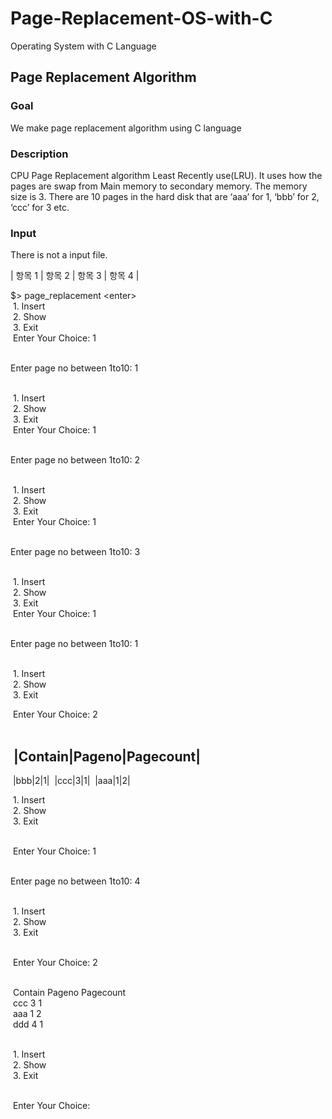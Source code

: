 # Page-Replacement-OS-with-C
Operating System with C Language

**<h2>Page Replacement Algorithm</h2>**
<h3>Goal</h3>
We make page replacement algorithm using C language<br>
<h3>Description</h3>
CPU Page Replacement algorithm Least Recently use(LRU). It uses how the pages are swap from
Main memory to secondary memory. The memory size is 3. There are 10 pages in the hard disk
that are ‘aaa’ for 1, ‘bbb’ for 2, ‘ccc’ for 3 etc.
<h3>Input</h3>
There is not a input file.<br>


| 항목 1 | 항목 2 | 항목 3 | 항목 4 |

$&gt; page_replacement &lt;enter&gt;<br>
 1. Insert<br>
 2. Show<br>
 3. Exit<br>
 Enter Your Choice: 1<br><br>

Enter page no between 1to10: 1<br><br>

 1. Insert<br>
 2. Show<br>
 3. Exit<br>
 Enter Your Choice: 1<br><br>

Enter page no between 1to10: 2<br><br>

 1. Insert<br>
 2. Show<br>
 3. Exit<br>
 Enter Your Choice: 1<br><br>

Enter page no between 1to10: 3<br><br>

 1. Insert<br>
 2. Show<br>
 3. Exit<br>
 Enter Your Choice: 1<br><br>

Enter page no between 1to10: 1<br><br>

 1. Insert<br>
 2. Show<br>
 3. Exit<br>

 Enter Your Choice: 2<br><br>

 |Contain|Pageno|Pagecount|
 -----------------------
 |bbb|2|1|
 |ccc|3|1|
 |aaa|1|2|

 1. Insert<br>
 2. Show<br>
 3. Exit<br><br>

 Enter Your Choice: 1<br><br>

Enter page no between 1to10: 4<br><br>

 1. Insert<br>
 2. Show<br>
 3. Exit<br><br>

 Enter Your Choice: 2<br><br>

 Contain  Pageno  Pagecount<br>
 ccc      3       1<br>
 aaa      1       2<br>
 ddd      4       1<br><br>

 1. Insert<br>
 2. Show<br>
 3. Exit<br><br>

 Enter Your Choice: 

